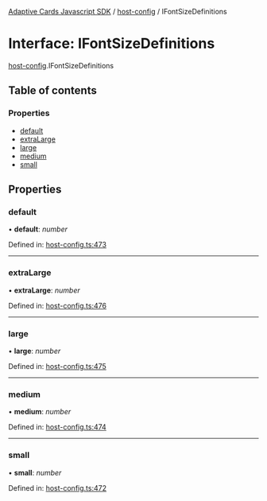 [Adaptive Cards Javascript SDK](../README.md) / [host-config](../modules/host_config.md) / IFontSizeDefinitions

# Interface: IFontSizeDefinitions

[host-config](../modules/host_config.md).IFontSizeDefinitions

## Table of contents

### Properties

- [default](host_config.ifontsizedefinitions.md#default)
- [extraLarge](host_config.ifontsizedefinitions.md#extralarge)
- [large](host_config.ifontsizedefinitions.md#large)
- [medium](host_config.ifontsizedefinitions.md#medium)
- [small](host_config.ifontsizedefinitions.md#small)

## Properties

### default

• **default**: _number_

Defined in: [host-config.ts:473](https://github.com/microsoft/AdaptiveCards/blob/0938a1f10/source/nodejs/adaptivecards/src/host-config.ts#L473)

---

### extraLarge

• **extraLarge**: _number_

Defined in: [host-config.ts:476](https://github.com/microsoft/AdaptiveCards/blob/0938a1f10/source/nodejs/adaptivecards/src/host-config.ts#L476)

---

### large

• **large**: _number_

Defined in: [host-config.ts:475](https://github.com/microsoft/AdaptiveCards/blob/0938a1f10/source/nodejs/adaptivecards/src/host-config.ts#L475)

---

### medium

• **medium**: _number_

Defined in: [host-config.ts:474](https://github.com/microsoft/AdaptiveCards/blob/0938a1f10/source/nodejs/adaptivecards/src/host-config.ts#L474)

---

### small

• **small**: _number_

Defined in: [host-config.ts:472](https://github.com/microsoft/AdaptiveCards/blob/0938a1f10/source/nodejs/adaptivecards/src/host-config.ts#L472)
